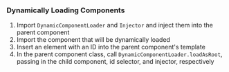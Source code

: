 ### Dynamically Loading Components

1. Import `DynamicComponentLoader` and `Injector` and inject them into the parent component
2. Import the component that will be dynamically loaded
3. Insert an element with an ID into the parent component's template
4. In the parent component class, call `DynamicComponentLoader.loadAsRoot`, passing in the child component, id selector, and injector, respectively
